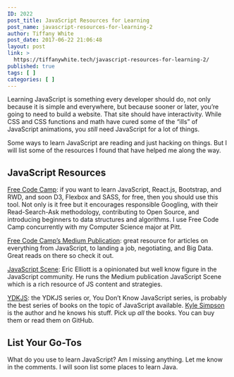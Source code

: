 ```yaml
---
ID: 2022
post_title: JavaScript Resources for Learning
post_name: javascript-resources-for-learning-2
author: Tiffany White
post_date: 2017-06-22 21:06:48
layout: post
link: >
  https://tiffanywhite.tech/javascript-resources-for-learning-2/
published: true
tags: [ ]
categories: [ ]
---
```

<p>Learning JavaScript is something every developer should do, not only because it is simple and everywhere, but because sooner or later, you’re going to need to build a website. That site should have interactivity. While CSS and CSS functions and math have cured some of the “ills” of JavaScript animations, you <em>still</em> need JavaScript for a lot of things.</p>

<p>Some ways to learn JavaScript are reading and just hacking on things. But I will list some of the resources I found that have helped me along the way.</p>

<h2 id=&quot;javascript-resources&quot;>JavaScript Resources</h2>

<p><a href=&quot;https://www.freecodecamp.com/&quot;>Free Code Camp</a>: if you want to learn JavaScript, React.js, Bootstrap, and RWD, and soon D3, Flexbox and SASS, for free, then you should use this tool. Not only is it free but it encourages responsible Googling, with their Read-Search-Ask methodology, contributing to Open Source, and introducing beginners to data structures and algorithms. I use Free Code Camp concurrently with my Computer Science major at Pitt.</p>

<p><a href=&quot;https://medium.freecodecamp.com/&quot;>Free Code Camp’s Medium Publication</a>: great resource for articles on everything from JavaScript, to landing a job, negotiating, and Big Data. Great reads on there so check it out.</p>

<p><a href=&quot;https://medium.com/javascript-scene&quot;>JavaScript Scene</a>: Eric Elliott is a opinionated but well know figure in the JavaScript community. He runs the Medium publication JavaScript Scene which is a rich resource of JS content and strategies.</p>

<p><a href=&quot;http://shop.oreilly.com/category/get/kyle-simpson-kit.do&quot;>YDKJS</a>: the YDKJS series or, You Don’t Know JavaScript series, is probably the best series of books on the topic of JavaScript available. <a href=&quot;https://twitter.com/getify&quot;>Kyle Simpson</a> is the author and he knows his stuff. Pick up <em>all</em> the books. You can buy them or read them on GitHub.</p>

<h2 id=&quot;list-your-go-tos&quot;>List Your Go-Tos</h2>

<p>What do you use to learn JavaScript? Am I missing anything. Let me know in the comments. I will soon list some places to learn Java.</p>